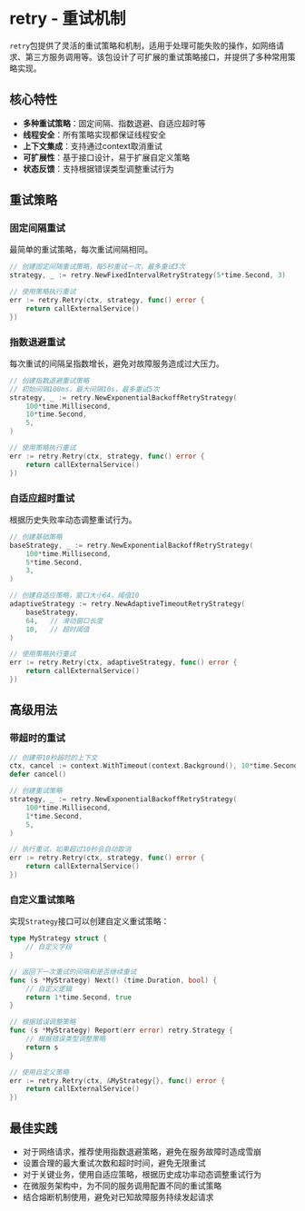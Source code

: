 # retry - 重试机制

`retry`包提供了灵活的重试策略和机制，适用于处理可能失败的操作，如网络请求、第三方服务调用等。该包设计了可扩展的重试策略接口，并提供了多种常用策略实现。

## 核心特性

- **多种重试策略**：固定间隔、指数退避、自适应超时等
- **线程安全**：所有策略实现都保证线程安全
- **上下文集成**：支持通过context取消重试
- **可扩展性**：基于接口设计，易于扩展自定义策略
- **状态反馈**：支持根据错误类型调整重试行为

## 重试策略

### 固定间隔重试

最简单的重试策略，每次重试间隔相同。

```go
// 创建固定间隔重试策略，每5秒重试一次，最多重试3次
strategy, _ := retry.NewFixedIntervalRetryStrategy(5*time.Second, 3)

// 使用策略执行重试
err := retry.Retry(ctx, strategy, func() error {
    return callExternalService()
})
```

### 指数退避重试

每次重试的间隔呈指数增长，避免对故障服务造成过大压力。

```go
// 创建指数退避重试策略
// 初始间隔100ms，最大间隔10s，最多重试5次
strategy, _ := retry.NewExponentialBackoffRetryStrategy(
    100*time.Millisecond,
    10*time.Second,
    5,
)

// 使用策略执行重试
err := retry.Retry(ctx, strategy, func() error {
    return callExternalService()
})
```

### 自适应超时重试

根据历史失败率动态调整重试行为。

```go
// 创建基础策略
baseStrategy, _ := retry.NewExponentialBackoffRetryStrategy(
    100*time.Millisecond,
    5*time.Second,
    3,
)

// 创建自适应策略，窗口大小64，阈值10
adaptiveStrategy := retry.NewAdaptiveTimeoutRetryStrategy(
    baseStrategy,
    64,   // 滑动窗口长度
    10,   // 超时阈值
)

// 使用策略执行重试
err := retry.Retry(ctx, adaptiveStrategy, func() error {
    return callExternalService()
})
```

## 高级用法

### 带超时的重试

```go
// 创建带10秒超时的上下文
ctx, cancel := context.WithTimeout(context.Background(), 10*time.Second)
defer cancel()

// 创建重试策略
strategy, _ := retry.NewExponentialBackoffRetryStrategy(
    100*time.Millisecond,
    1*time.Second,
    5,
)

// 执行重试，如果超过10秒会自动取消
err := retry.Retry(ctx, strategy, func() error {
    return callExternalService()
})
```

### 自定义重试策略

实现`Strategy`接口可以创建自定义重试策略：

```go
type MyStrategy struct {
    // 自定义字段
}

// 返回下一次重试的间隔和是否继续重试
func (s *MyStrategy) Next() (time.Duration, bool) {
    // 自定义逻辑
    return 1*time.Second, true
}

// 根据错误调整策略
func (s *MyStrategy) Report(err error) retry.Strategy {
    // 根据错误类型调整策略
    return s
}

// 使用自定义策略
err := retry.Retry(ctx, &MyStrategy{}, func() error {
    return callExternalService()
})
```

## 最佳实践

- 对于网络请求，推荐使用指数退避策略，避免在服务故障时造成雪崩
- 设置合理的最大重试次数和超时时间，避免无限重试
- 对于关键业务，使用自适应策略，根据历史成功率动态调整重试行为
- 在微服务架构中，为不同的服务调用配置不同的重试策略
- 结合熔断机制使用，避免对已知故障服务持续发起请求 